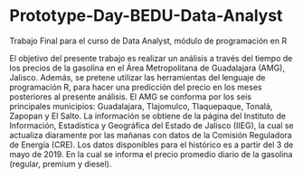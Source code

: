 # Prototype-Day-BEDU-Data-Analyst
Trabajo Final para el curso de Data Analyst, módulo de programación en R

El objetivo del presente trabajo es realizar un análisis a través del tiempo de los precios de la gasolina en el Área Metropolitana de Guadalajara (AMG), Jalisco. Además, se pretene utilizar las herramientas del lenguaje de programación R, para hacer una predicción del precio en los meses posteriores al presente análisis.
El AMG se conforma por los seis principales municipios: Guadalajara, Tlajomulco, Tlaquepaque, Tonalá, Zapopan y El Salto. 
La información se obtiene de la página del Instituto de Información, Estadística y Geográfica del Estado de Jalisco (IIEG), la cual se actualiza diaramente por las mañanas con datos de la Comisión Reguladora de Energía (CRE).
Los datos disponibles para el histórico es a partir del 3 de mayo de 2019. En la cual se informa el precio promedio diario de la gasolina (regular, premium y diesel).

